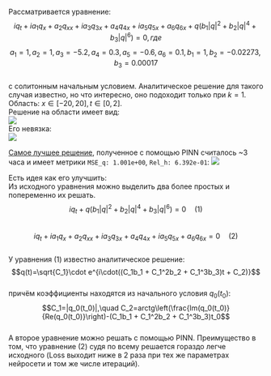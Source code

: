 Рассматривается уравнение:  
$$iq_t + ia_1q_x + a_2q_{xx} + ia_3q_{3x} + a_4q_{4x} + ia_5q_{5x} + a_6q_{6x} + q(b_1|q|^2 +b_2|q|^4 + b_3|q|^6)=0, где$$
$$a_1 = 1, a_2 = 1, a_3=-5.2, a_4 = 0.3, a_5=-0.6, a_6 = 0.1, b_1 = 1, b_2 = -0.02273, b_3 = 0.00017$$  
с солитонным начальным условием. Aналитическое решение для такого случая известно, но что интересно, оно подоходит только при $k=1$.
Область: $x\in[-20,20], t\in[0,2]$.  
Решение на области имеет вид:  
<img src="https://github.com/mikhakuv/PINNs/blob/main/pictures/exp56_charts_1.png">  
Его невязка:  
<img src="https://github.com/mikhakuv/PINNs/blob/main/pictures/exp56_charts_2.png">  

[Самое лучшее решение](https://github.com/mikhakuv/PINNs/blob/main/notebooks/exp56.ipynb), полученное с помощью PINN считалось ~3 часа и имеет метрики `MSE_q: 1.001e+00`, `Rel_h: 6.392e-01`:
<img src="https://github.com/mikhakuv/PINNs/blob/main/pictures/exp56_charts_3.png">  

Есть идея как его улучшить:  
Из исходного уравнения можно выделить два более простых и попеременно их решать.
$$iq_t + q(b_1|q|^2 +b_2|q|^4 + b_3|q|^6)=0\quad(1)$$  
$$iq_t + ia_1q_x + a_2q_{xx} + ia_3q_{3x} + a_4q_{4x} + ia_5q_{5x} + a_6q_{6x}=0\quad(2)$$  
У уравнения (1) известно аналитическое решение:  
$$q(t)=\sqrt{C_1}\cdot e^{i\cdot((C_1b_1 + C_1^2b_2 + C_1^3b_3)t + C_2)}$$  
причём коэффициенты находятся из начального условия $q_0(t_0)$:  
$$C_1=|q_0(t_0)|,\quad C_2=arctg\left(\frac{Im(q_0(t_0)}{Re(q_0(t_0)}\right)-(C_1b_1 + C_1^2b_2 + C_1^3b_3)t_0$$  
А второе уравнение можно решать с помощью PINN. Преимущество в том, что уравнение (2) судя по всему решается гораздо легче исходного (Loss выходит ниже в 2 раза при тех же параметрах нейросети и том же числе итераций).
